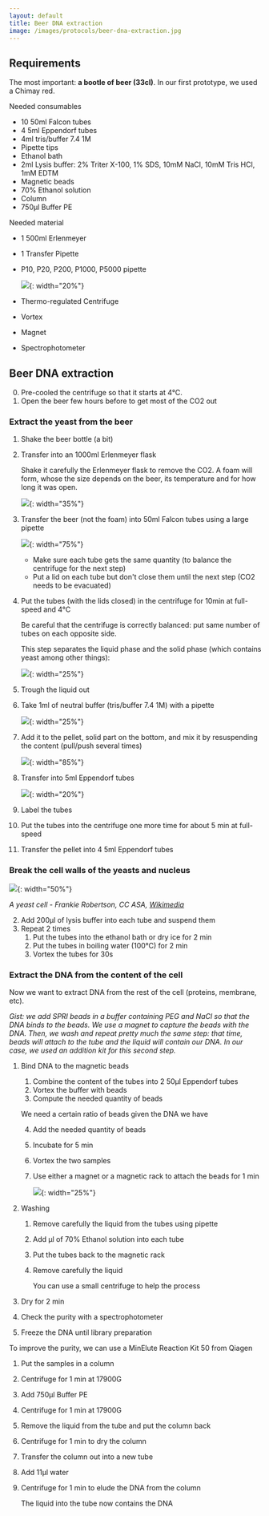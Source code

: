 ```yaml
---
layout: default
title: Beer DNA extraction
image: /images/protocols/beer-dna-extraction.jpg
---
```


## Requirements

The most important: **a bootle of beer (33cl)**. In our first prototype, we used a Chimay red.

Needed consumables
- 10 50ml Falcon tubes
- 4 5ml Eppendorf tubes
- 4ml tris/buffer 7.4 1M
- Pipette tips
- Ethanol bath
- 2ml Lysis buffer: 2% Triter X-100, 1% SDS, 10mM NaCl, 10mM Tris HCl, 1mM EDTM
- Magnetic beads
- 70% Ethanol solution
- Column
- 750µl Buffer PE

Needed material
- 1 500ml Erlenmeyer
- 1 Transfer Pipette
- P10, P20, P200, P1000, P5000 pipette

  ![](/images/protocols/pipette.svg){: width="20%"}

- Thermo-regulated Centrifuge
- Vortex
- Magnet
- Spectrophotometer


## Beer DNA extraction

0. Pre-cooled the centrifuge so that it starts at 4℃.
1. Open the beer few hours before to get most of the CO2 out

### Extract the yeast from the beer

1. Shake the beer bottle (a bit)
2. Transfer into an 1000ml Erlenmeyer flask
    
    Shake it carefully the Erlenmeyer flask to remove the CO2. A foam will form, whose the size depends on the beer, its temperature and for how long it was open.

    ![](/images/protocols/beer-dna-extraction/erlenmeyer_with_beer.svg){: width="35%"}

3. Transfer the beer (not the foam) into 50ml Falcon tubes using a large pipette

    ![](/images/protocols/beer-dna-extraction/falcon_with_beer.svg){: width="75%"}
   
    - Make sure each tube gets the same quantity (to balance the centrifuge for the next step)
    - Put a lid on each tube but don't close them until the next step (CO2 needs to be evacuated)
   
4. Put the tubes (with the lids closed) in the centrifuge for 10min at full-speed and 4℃

    Be careful that the centrifuge is correctly balanced: put same number of tubes on each opposite side.
   
    This step separates the liquid phase and the solid phase (which contains yeast among other things): 

    ![](/images/protocols/beer-dna-extraction/after_centrifuge_1.svg){: width="25%"}

5. Trough the liquid out
6. Take 1ml of neutral buffer (tris/buffer 7.4 1M) with a pipette

   ![](/images/protocols/beer-dna-extraction/buffer_collection.svg){: width="25%"}

7. Add it to the pellet, solid part on the bottom, and mix it by resuspending the content (pull/push several times)

   ![](/images/protocols/beer-dna-extraction/suspend_pellet.svg){: width="85%"}

6. Transfer into 5ml Eppendorf tubes

   ![](/images/protocols/beer-dna-extraction/transfer_to_eppendorf.svg){: width="20%"}

8. Label the tubes
9. Put the tubes into the centrifuge one more time for about 5 min at full-speed
10. Transfer the pellet into 4 5ml Eppendorf tubes

### Break the cell walls of the yeasts and nucleus

![](/images/protocols/beer-dna-extraction/yeast_cell.svg){: width="50%"}

*A yeast cell - Frankie Robertson,  CC ASA, [Wikimedia](https://en.wikipedia.org/wiki/File:Yeast_cell_english.svg)*

2. Add 200µl of lysis buffer into each tube and suspend them
3. Repeat 2 times
    1. Put the tubes into the ethanol bath or dry ice for 2 min
    2. Put the tubes in boiling water (100℃) for 2 min
    3. Vortex the tubes for 30s
  
### Extract the DNA from the content of the cell

Now we want to extract DNA from the rest of the cell (proteins, membrane, etc). 

*Gist: we add SPRI beads in a buffer containing PEG and NaCl so that the DNA binds 
to the beads. We use a magnet to capture the beads with the DNA. Then, we wash and 
repeat pretty much the same step: that time, beads will attach to the tube and the 
liquid will contain our DNA. In our case, we used an addition kit for this second step.*

1. Bind DNA to the magnetic beads
    1. Combine the content of the tubes into 2 50µl Eppendorf tubes
    2. Vortex the buffer with beads
    3. Compute the needed quantity of beads
    
      We need a certain ratio of beads given the DNA we have
    
    4. Add the needed quantity of beads
    5. Incubate for 5 min
    6. Vortex the two samples
    7. Use either a magnet or a magnetic rack to attach the beads for 1 min

       ![](/images/protocols/beer-dna-extraction/beads.svg){: width="25%"}

2. Washing
    1. Remove carefully the liquid from the tubes using pipette
    2. Add µl of 70% Ethanol solution into each tube
    3. Put the tubes back to the magnetic rack
    4. Remove carefully the liquid
    
       You can use a small centrifuge to help the process

3. Dry for 2 min
4. Check the purity with a spectrophotometer
5. Freeze the DNA until library preparation

To improve the purity, we can use a MinElute Reaction Kit 50 from Qiagen
1. Put the samples in a column
2. Centrifuge for 1 min at 17900G
3. Add 750µl Buffer PE
4. Centrifuge for 1 min at 17900G
5. Remove the liquid from the tube and put the column back
6. Centrifuge for 1 min to dry the column
7. Transfer the column out into a new tube
8. Add 11µl water
9. Centrifuge for 1 min to elude the DNA from the column
    
    The liquid into the tube now contains the DNA






